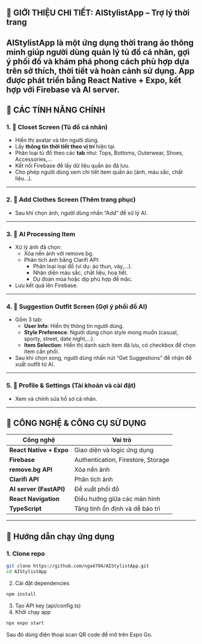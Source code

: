 ## 🎨 GIỚI THIỆU CHI TIẾT: AIStylistApp – Trợ lý thời trang 
**AIStylistApp** là một ứng dụng thời trang ảo thông minh giúp người dùng quản lý tủ đồ cá nhân, gợi ý phối đồ và khám phá phong cách phù hợp dựa trên sở thích, thời tiết và hoàn cảnh sử dụng. App được phát triển bằng **React Native + Expo**, kết hợp với **Firebase** và **AI server**.
---
## 🌟 CÁC TÍNH NĂNG CHÍNH
### 1. 👗 **Closet Screen (Tủ đồ cá nhân)**
* Hiển thị avatar và tên người dùng.
* Lấy **thông tin thời tiết theo vị trí** hiện tại.
* Phân loại tủ đồ theo các **tab** như: Tops, Bottoms, Outerwear, Shoes, Accessories,...
* Kết nối Firebase để lấy dữ liệu quần áo đã lưu.
* Cho phép người dùng xem chi tiết item quần áo (ảnh, màu sắc, chất liệu...).
---
### 2. 📸 **Add Clothes Screen (Thêm trang phục)**
* Sau khi chọn ảnh, người dùng nhấn “Add” để xử lý AI.
---
### 3. 🤖 **AI Processing Item**
* Xử lý ảnh đã chọn:
  * Xóa nền ảnh với remove.bg.
  * Phân tích ảnh bằng Clarifi API:
    * Phân loại loại đồ (ví dụ: áo thun, váy,...).
    * Nhận diện màu sắc, chất liệu, hoạ tiết.
    * Dự đoán mùa hoặc dịp phù hợp để mặc.
* Lưu kết quả lên Firebase.
---
### 4. 🧠 **Suggestion Outfit Screen (Gợi ý phối đồ AI)**
* Gồm 3 tab:
  * **User Info**: Hiển thị thông tin người dùng.
  * **Style Preference**: Người dùng chọn style mong muốn (casual, sporty, street, date night,...).
  * **Item Selection**: Hiển thị danh sách item đã lưu, có checkbox để chọn item cần phối.
* Sau khi chọn xong, người dùng nhấn nút “Get Suggestions” để nhận đề xuất outfit từ AI.
---
### 5. 🧾 **Profile & Settings (Tài khoản và cài đặt)**
* Xem và chỉnh sửa hồ sơ cá nhân.
---
## 🔌 CÔNG NGHỆ & CÔNG CỤ SỬ DỤNG
| Công nghệ                          | Vai trò                                        |
| ---------------------------------- | ---------------------------------------------- |
| **React Native + Expo**            | Giao diện và logic ứng dụng                    |
| **Firebase**                       | Authentication, Firestore, Storage             |
| **remove.bg API**                  | Xóa nền ảnh                                    |
| **Clarifi API**                    | Phân tích ảnh                                  |
| **AI server (FastAPI)**            | Đề xuất phối đồ                                |
| **React Navigation**               | Điều hướng giữa các màn hình                   |
| **TypeScript**                     | Tăng tính ổn định và dễ bảo trì                |
---

## 🚀 Hướng dẫn chạy ứng dụng
### 1. Clone repo
```bash
git clone https://github.com/nga4704/AIStylistApp.git
cd AIStylistApp
```
2. Cài đặt dependencies
```bash
npm install
```
3. Tạo API key (api/config.ts)
4. Khởi chạy app
```bash
npx expo start
```
Sau đó dùng điện thoại scan QR code để mở trên Expo Go.
